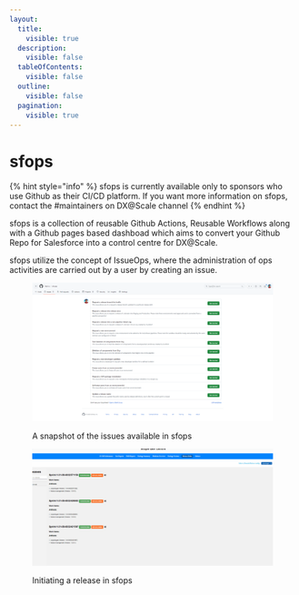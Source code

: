 ```yaml
---
layout:
  title:
    visible: true
  description:
    visible: false
  tableOfContents:
    visible: false
  outline:
    visible: false
  pagination:
    visible: true
---
```


# sfops

{% hint style="info" %}
sfops is currently available only to sponsors who use Github as their CI/CD platform. If you want more information on sfops, contact the #maintainers on DX@Scale channel
{% endhint %}

sfops is a collection of reusable  Github Actions, Reusable Workflows along with a Github pages based dashboad which aims to convert your Github Repo for Salesforce into a control centre for DX@Scale.

sfops utilize the concept of IssueOps, where the administration of ops activities are carried out by a user by creating an issue.



<figure><img src="../.gitbook/assets/sfops-issue-list.png" alt=""><figcaption><p>A snapshot of the issues available in sfops</p></figcaption></figure>







<figure><img src="../.gitbook/assets/initiate-release_v2.gif" alt=""><figcaption><p>Initiating a release in sfops</p></figcaption></figure>
